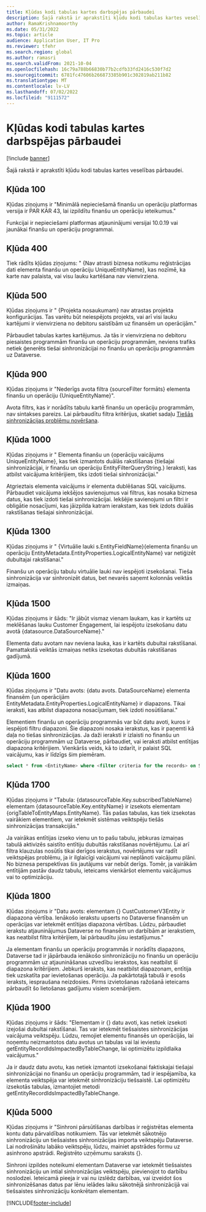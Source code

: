 ```yaml
---
title: Kļūdas kodi tabulas kartes darbspējas pārbaudei
description: Šajā rakstā ir aprakstīti kļūdu kodi tabulas kartes veselības pārbaudei.
author: RamaKrishnamoorthy
ms.date: 05/31/2022
ms.topic: article
audience: Application User, IT Pro
ms.reviewer: tfehr
ms.search.region: global
ms.author: ramasri
ms.search.validFrom: 2021-10-04
ms.openlocfilehash: 16c79a788b66830b77b2cdfb33fd2416c530f7d2
ms.sourcegitcommit: 6781fc47606b266873385b901c302819ab211b82
ms.translationtype: MT
ms.contentlocale: lv-LV
ms.lasthandoff: 07/02/2022
ms.locfileid: "9111572"
---
```

# <a name="errors-codes-for-the-table-map-health-check"></a>Kļūdas kodi tabulas kartes darbspējas pārbaudei

[!include [banner](../../includes/banner.md)]



Šajā rakstā ir aprakstīti kļūdu kodi tabulas kartes veselības pārbaudei.

## <a name="error-100"></a>Kļūda 100

Kļūdas ziņojums ir "Minimālā nepieciešamā finanšu un operāciju platformas versija ir PAR KĀR 43, lai izpildītu finanšu un operāciju ieteikumus."

Funkcijai ir nepieciešami platformas atjauninājumi versijai 10.0.19 vai jaunākai finanšu un operāciju programmai.

## <a name="error-400"></a>Kļūda 400

Tiek rādīts kļūdas ziņojums: " \{Nav atrasti biznesa notikumu reģistrācijas dati elementa finanšu un operāciju UniqueEntityName\}, kas nozīmē, ka karte nav palaista, vai visu lauku kartēšana nav vienvirziena.

## <a name="error-500"></a>Kļūda 500

Kļūdas ziņojums ir " \{Projekta nosaukumam\} nav atrastas projekta konfigurācijas. Tas varētu būt neiespējots projekts, vai arī visi lauku kartējumi ir vienvirziena no debitoru saistībām uz finansēm un operācijām."

Pārbaudiet tabulas kartes kartējumus. Ja tās ir vienvirziena no debitoru piesaistes programmām finanšu un operāciju programmām, neviens trafiks netiek ģenerēts tiešai sinhronizācijai no finanšu un operāciju programmām uz Dataverse.

## <a name="error-900"></a>Kļūda 900

Kļūdas ziņojums ir "Nederīgs avota filtra \{sourceFilter formāts\} elementa finanšu un operāciju \{UniqueEntityName\}".

Avota filtrs, kas ir norādīts tabulu kartē finanšu un operāciju programmām, nav sintakses pareizs. Lai pārbaudītu filtra kritērijus, skatiet sadaļu [Tiešās sinhronizācijas problēmu novēršana](dual-write-troubleshooting-live-sync.md#live-synchronization-issues-that-are-caused-by-incorrect-query-filter-syntax-on-the-dual-write-maps).

## <a name="error-1000"></a>Kļūda 1000

Kļūdas ziņojums ir " Elementa finanšu un \{operāciju vaicājums UniqueEntityName\}, kas tiek izmantots duālās rakstīšanas \{tiešajai sinhronizācijai, ir finanšu un operāciju EntityFilterQueryString.\} Ieraksti, kas atbilst vaicājuma kritērijiem, tiks izdoti tiešai sinhronizācijai."

Atgrieztais elementa vaicājums ir elementa dublēšanas SQL vaicājums. Pārbaudiet vaicājuma iekšējos savienojumus vai filtrus, kas nosaka biznesa datus, kas tiek izdoti tiešai sinhronizācijai. Iekšējie savienojumi un filtri ir obligātie nosacījumi, kas jāizpilda katram ierakstam, kas tiek izdots duālās rakstīšanas tiešajai sinhronizācijai.

## <a name="error-1300"></a>Kļūda 1300

Kļūdas ziņojums ir " \{Virtuālie lauki s.EntityFieldName\}\{elementa finanšu un operāciju EntityMetadata.EntityProperties.LogicalEntityName\} var netiģizēt dubultajai rakstīšanai."

Finanšu un operāciju tabulu virtuālie lauki nav iespējoti izsekošanai. Tieša sinhronizācija var sinhronizēt datus, bet nevarēs saņemt kolonnās veiktās izmaiņas.

## <a name="error-1500"></a>Kļūda 1500

Kļūdas ziņojums ir šāds: "Ir jābūt vismaz vienam laukam, kas ir kartēts uz meklēšanas lauku Customer Engagement, lai iespējotu izsekošanu datu avotā \{datasource.DataSourceName\}."

Elementa datu avotam nav neviena lauka, kas ir kartēts dubultai rakstīšanai. Pamattakstā veiktās izmaiņas netiks izsekotas dubultās rakstīšanas gadījumā.

## <a name="error-1600"></a>Kļūda 1600

Kļūdas ziņojums ir "Datu avots: \{datu avots. DataSourceName\} elementa finansēm \{un operācijām EntityMetadata.EntityProperties.LogicalEntityName\} ir diapazons. Tikai ieraksti, kas atbilst diapazona nosacījumam, tiek izdoti nosūtīšanai."

Elementiem finanšu un operāciju programmās var būt datu avoti, kuros ir iespējoti filtru diapazoni. Šie diapazoni nosaka ierakstus, kas ir paņemti kā daļa no tiešas sinhronizācijas. Ja daži ieraksti ir izlaisti no finanšu un operāciju programmām uz Dataverse, pārbaudiet, vai ieraksti atbilst entītijas diapazona kritērijiem. Vienkāršs veids, kā to izdarīt, ir palaist SQL vaicājumu, kas ir līdzīgs šim piemēram.

```sql
select * from <EntityName> where <filter criteria for the records> on SQL.
```

## <a name="error-1700"></a>Kļūda 1700

Kļūdas ziņojums ir "Tabula: \{datasourceTable.Key.subscribedTableName\} elementam \{datasourceTable.Key.entityName\} ir izsekots elementam \{origTableToEntityMaps.EntityName\}. Tās pašas tabulas, kas tiek izsekotas vairākiem elementiem, var ietekmēt sistēmas veiktspēju tiešās sinhronizācijas transakcijās."

Ja vairākas entītijas izseko vienu un to pašu tabulu, jebkuras izmaiņas tabulā aktivizēs saistīto entītiju dubultās rakstīšanas novērtējumu. Lai arī filtra klauzulas nosūtīs tikai derīgos ierakstus, novērtējums var radīt veiktspējas problēmu, ja ir ilglaicīgi vaicājumi vai neplānoti vaicājumu plāni. No biznesa perspektīvas šis jautājums var nebūt derīgs. Tomēr, ja vairākām entītijām pastāv daudz tabulu, ieteicams vienkāršot elementu vaicājumus vai to optimizāciju.

## <a name="error-1800"></a>Kļūda 1800
Kļūdas ziņojums ir "Datu avots: elementam {} CustCustomerV3Entity ir diapazona vērtība. Ienākošo ierakstu upserts no Dataverse finansēm un operācijas var ietekmēt entītijas diapazona vērtības. Lūdzu, pārbaudiet ierakstu atjauninājumus Dataverse no finansēm un darbībām ar ierakstiem, kas neatbilst filtra kritērijiem, lai pārbaudītu jūsu iestatījumus."

Ja elementam finanšu un operāciju programmās ir norādīts diapazons, Dataverse tad ir jāpārbauda ienākošo sinhronizāciju no finanšu un operāciju programmām uz atjaunināšanas uzvedību ierakstos, kas neatbilst šī diapazona kritērijiem. Jebkurš ieraksts, kas neatbilst diapazonam, entītija tiek uzskatīta par ievietošanas operāciju. Ja pakārtotajā tabulā ir esošs ieraksts, iespraušana neizdosies. Pirms izvietošanas ražošanā ieteicams pārbaudīt šo lietošanas gadījumu visiem scenārijiem.

## <a name="error-1900"></a>Kļūda 1900
Kļūdas ziņojums ir šāds: "Elementam ir {} datu avoti, kas netiek izsekoti izejošai dubultai rakstīšanai. Tas var ietekmēt tiešsaistes sinhronizācijas vaicājuma veiktspēju. Lūdzu, remojiet elementu finansēs un operācijās, lai noņemtu neizmantotos datu avotus un tabulas vai lai ieviestu getEntityRecordIdsImpactedByTableChange, lai optimizētu izpildlaika vaicājumus."

Ja ir daudz datu avotu, kas netiek izmantoti izsekošanai faktiskajai tiešajai sinhronizācijai no finanšu un operāciju programmām, tad ir iespējamība, ka elementa veiktspēja var ietekmēt sinhronizāciju tiešsaistē. Lai optimizētu izsekotās tabulas, izmantojiet metodi getEntityRecordIdsImpactedByTableChange.

## <a name="error-5000"></a>Kļūda 5000
Kļūdas ziņojums ir "Sinhroni pārsūtīšanas darbības ir reģistrētas elementa kontu datu pārvaldības notikumiem. Tās var ietekmēt sākotnējo sinhronizāciju un tiešsaistes sinhronizācijas importa veiktspēju Dataverse. Lai nodrošinātu labāko veiktspēju, lūdzu, mainiet apstrādes formu uz asinhrono apstrādi. Reģistrēto uzņēmumu saraksts {}.

Sinhroni izpildes noteikumi elementam Dataverse var ietekmēt tiešsaistes sinhronizāciju un intial sinhronizācijas veiktspēju, pievienojot to darbību noslodzei. Ieteicamā pieeja ir vai nu izslēdz darbības, vai izveidot šos sinhronizēšanas datus par lēnu ielādes laiku sākotnējā sinhronizācijā vai tiešsaistes sinhronizāciju konkrētam elementam.

[!INCLUDE[footer-include](../../../../includes/footer-banner.md)]

